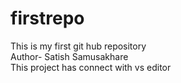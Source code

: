 # firstrepo
This is my first git hub repository
<br>
Author- Satish Samusakhare
<br>
This project has connect with vs editor
